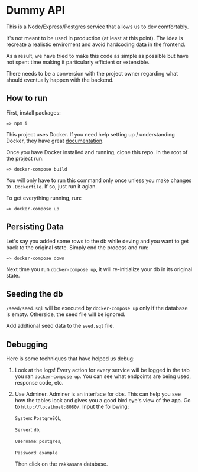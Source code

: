 # Dummy API

This is a Node/Express/Postgres service that allows us to dev comfortably.

It's not meant to be used in production (at least at this point). The idea is recreate a realistic enviroment and avoid hardcoding data in the frontend.

As a result, we have tried to make this code as simple as possible but have not spent time making it particularly efficient or extensible.

There needs to be a conversion with the project owner regarding what should eventually happen with the backend.

## How to run

First, install packages:

```
=> npm i
```

This project uses Docker. If you need help setting up / understanding Docker, they have great [documentation](https://docs.docker.com/get-started/).

Once you have Docker installed and running, clone this repo. In the root of the project run:

```
=> docker-compose build
```

You will only have to run this command only once unless you make changes to `.Dockerfile`. If so, just run it agian.

To get everything running, run:

```
=> docker-compose up
```

## Persisting Data

Let's say you added some rows to the db while deving and you want to get back to the original state. Simply end the process and run:

```
=> docker-compose down
```

Next time you run `docker-compose up`, it will re-initialize your db in its original state.

## Seeding the db

`/seed/seed.sql` will be executed by `docker-compose up` only if the database is empty. Otherside, the seed file will be ignored.

Add addtional seed data to the `seed.sql` file.

## Debugging

Here is some techniques that have helped us debug:

1. Look at the logs! Every action for every service will be logged in the tab you ran `docker-compose up`. You can see what endpoints are being used, response code, etc.

2. Use Adminer. Adminer is an interface for dbs. This can help you see how the tables look and gives you a good bird eye's view of the app. Go to `http://localhost:8080/`. Input the following:

   `System`: `PostgreSQL`,

   `Server`: `db`,

   `Username`: `postgres`,

   `Password`: `example`

   Then click on the `rakkasans` database.
